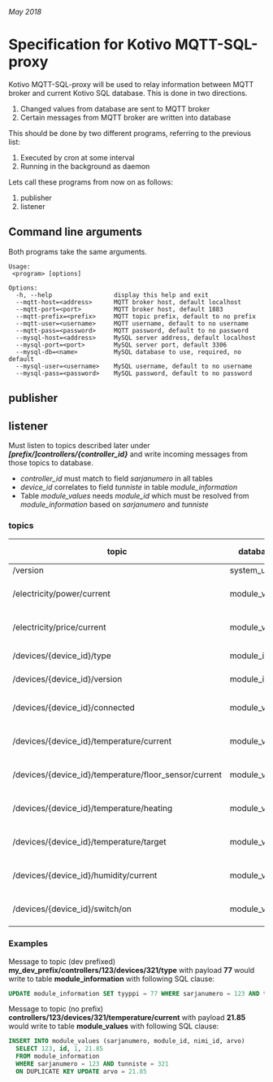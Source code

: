 *May 2018*
# Specification for Kotivo MQTT-SQL-proxy

Kotivo MQTT-SQL-proxy will be used to relay information between MQTT broker and
current Kotivo SQL database. This is done in two directions.
1. Changed values from database are sent to MQTT broker
2. Certain messages from MQTT broker are written into database

This should be done by two different programs, referring to the previous list:
1. Executed by cron at some interval
2. Running in the background as daemon

Lets call these programs from now on as follows:
1. publisher
2. listener

## Command line arguments
Both programs take the same arguments.
```
Usage:
 <program> [options]

Options:
  -h, --help                 display this help and exit
  --mqtt-host=<address>      MQTT broker host, default localhost
  --mqtt-port=<port>         MQTT broker host, default 1883
  --mqtt-prefix=<prefix>     MQTT topic prefix, default to no prefix
  --mqtt-user=<username>     MQTT username, default to no username
  --mqtt-pass=<password>     MQTT password, default to no password
  --mysql-host=<address>     MySQL server address, default localhost
  --mysql-port=<port>        MySQL server port, default 3306
  --mysql-db=<name>          MySQL database to use, required, no default
  --mysql-user=<username>    MySQL username, default to no username
  --mysql-pass=<password>    MySQL password, default to no password
```

## publisher


## listener
Must listen to topics described later under ***[prefix/]controllers/{controller_id}*** and write incoming messages
from those topics to database.

* *controller_id* must match to field *sarjanumero* in all tables
* *device_id* correlates to field *tunniste* in table *module_information*
* Table *module_values* needs *module_id* which must be resolved from *module_information* based on *sarjanumero* and *tunniste*

### topics
| topic                                                 | database table     | field written | key fields                            |
| ----------------------------------------------------- | ------------------ | ------------- | ------------------------------------- |
| /version                                              | system_update      | version       | sarjanumero                           |
| /electricity/power/current                            | module_values      | arvo          | sarjanumero, module_id=0, nimi_id=152 |
| /electricity/price/current                            | module_values      | arvo          | sarjanumero, module_id=0, nimi_id=151 |
| /devices/{device_id}/type                             | module_information | tyyppi        | sarjanumero, tunniste                 |
| /devices/{device_id}/version                          | module_information | NOT DONE      | sarjanumero, tunniste                 |
| /devices/{device_id}/connected                        | module_values      | arvo          | sarjanumero, module_id, nimi_id=0     |
| /devices/{device_id}/temperature/current              | module_values      | arvo          | sarjanumero, module_id, nimi_id=1     |
| /devices/{device_id}/temperature/floor_sensor/current | module_values      | arvo          | sarjanumero, module_id, nimi_id=4     |
| /devices/{device_id}/temperature/heating              | module_values      | arvo          | sarjanumero, module_id, nimi_id=2     |
| /devices/{device_id}/temperature/target               | module_values      | arvo          | sarjanumero, module_id, nimi_id=50    |
| /devices/{device_id}/humidity/current                 | module_values      | arvo          | sarjanumero, module_id, nimi_id=3     |
| /devices/{device_id}/switch/on                        | module_values      | arvo          | sarjanumero, module_id, nimi_id=2     |

### Examples
Message to topic (dev prefixed) **my_dev_prefix/controllers/123/devices/321/type** with payload **77** would write to table
**module_information** with following SQL clause:
```sql
UPDATE module_information SET tyyppi = 77 WHERE sarjanumero = 123 AND tunniste = 321
```

Message to topic (no prefix) **controllers/123/devices/321/temperature/current** with payload **21.85** would write to table
**module_values** with following SQL clause:
```sql
INSERT INTO module_values (sarjanumero, module_id, nimi_id, arvo)
  SELECT 123, id, 1, 21.85
  FROM module_information
  WHERE sarjanumero = 123 AND tunniste = 321
  ON DUPLICATE KEY UPDATE arvo = 21.85
```

